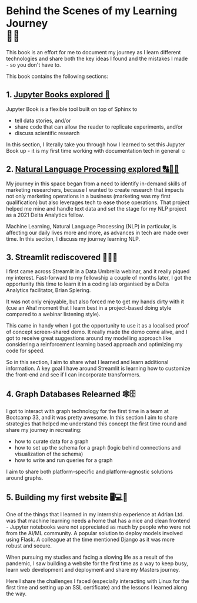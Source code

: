 # Behind the Scenes of my Learning Journey <br> 🤔💡

This book is an effort for me to document my journey
as I learn different technologies and share both the
key ideas I found and the mistakes I made - so you
don't have to.

This book contains the following sections:

## 1. [Jupyter Books explored 📙](jupyter-book)

Jupyter Book is a flexible tool built on top of Sphinx to
* tell data stories, and/or
* share code that can allow the reader to replicate experiments, and/or
* discuss scientific research

In this section, I literally take you through how I
learned to set this Jupyter Book up - it is my first time working
with documentation tech in general ☺️

## 2. [Natural Language Processing explored 🔠📢🈺](NLP)

My journey in this space began from a need to identify in-demand
skills of marketing researchers, because I wanted to create
research that impacts not only marketing operations in a business
(marketing was my first qualification) but also leverages tech
to ease those operations. That project helped me mine and handle text
data and set the stage for my NLP project as a 2021 Delta Analytics
fellow.

Machine Learning, Natural Language Processing (NLP) in
particular, is affecting our daily lives more and more, as
advances in tech are made over time. In this section, I discuss my journey
learning NLP.

## 3. Streamlit rediscovered 🧑🏾‍💻

I first came across Streamlit in a Data Umbrella webinar,
and it really piqued my interest. Fast-forward to my
fellowship a couple of months later, I got the
opportunity this time to learn it in a coding lab
organised by a Delta Analytics facilitator, Brian Spiering.

It was not only enjoyable, but also forced me to get
my hands dirty with it (cue an Aha! moment that I
learn best in a project-based doing style compared to
a webinar listening style).

This came in handy when I got the opportunity to use
it as a localised proof of concept screen-shared demo.
It really made the demo come alive, and I got to
receive great suggestions around my modelling approach
like considering a reinforcement learning based approach
and optimizing my code for speed.

So in this section, I aim to share what I learned
and learn additional information. A key goal I have around
Streamlit is learning how to customize the front-end
and see if I can incorporate transformers.


## 4. Graph Databases Relearned 🕸️🗄️

I got to interact with graph technology for the
first time in a team at Bootcamp 33, and it was
pretty awesome.
In this section I aim to share strategies that helped
me understand this concept the first time round and
share my journey in recreating:

* how to curate data for a graph
* how to set up the schema for a graph (logic behind connections and visualization of the schema)
* how to write and run queries for a graph

I aim to share both platform-specific and
platform-agnostic solutions around graphs.

## 5. Building my first website 🖥️💻📱

One of the things that I learned in my internship
experience at Adrian Ltd. was that machine learning
needs a home that has a nice and clean frontend -
Jupyter notebooks were not appreciated as much by
people who were not from the AI/ML community. A
popular solution to deploy models involved using
Flask. A colleague at the time mentioned Django as
it was more robust and secure.

When pursuing my studies and facing a slowing life
as a result of the pandemic, I saw building a
website for the first time as a way to keep busy,
learn web development and deployment and share my
Masters journey.

Here I share the challenges I faced
(especially interacting with Linux for the first time
and setting up an SSL certificate) and the lessons
I learned along the way.

